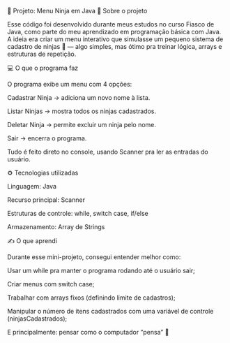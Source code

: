 🥷 Projeto: Menu Ninja em Java
🧠 Sobre o projeto

Esse código foi desenvolvido durante meus estudos no curso Fiasco de Java, como parte do meu aprendizado em programação básica com Java.
A ideia era criar um menu interativo que simulasse um pequeno sistema de cadastro de ninjas 🥷 — algo simples, mas ótimo pra treinar lógica, arrays e estruturas de repetição.

💻 O que o programa faz

O programa exibe um menu com 4 opções:

Cadastrar Ninja → adiciona um novo nome à lista.

Listar Ninjas → mostra todos os ninjas cadastrados.

Deletar Ninja → permite excluir um ninja pelo nome.

Sair → encerra o programa.

Tudo é feito direto no console, usando Scanner pra ler as entradas do usuário.

⚙️ Tecnologias utilizadas

Linguagem: Java

Recurso principal: Scanner

Estruturas de controle: while, switch case, if/else

Armazenamento: Array de Strings

✍️ O que aprendi

Durante esse mini-projeto, consegui entender melhor como:

Usar um while pra manter o programa rodando até o usuário sair;

Criar menus com switch case;

Trabalhar com arrays fixos (definindo limite de cadastros);

Manipular o número de itens cadastrados com uma variável de controle (ninjasCadastrados);

E principalmente: pensar como o computador “pensa” 🧩
